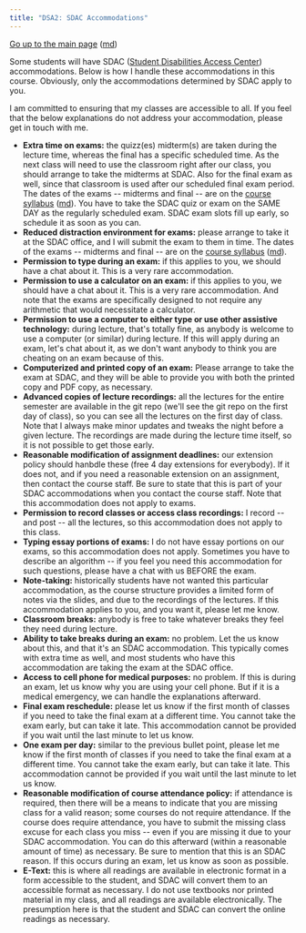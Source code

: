 ```yaml
---
title: "DSA2: SDAC Accommodations"
---
```


[Go up to the main page](readme.html) ([md](readme.md))

Some students will have SDAC ([Student Disabilities Access Center](https://www.studenthealth.virginia.edu/SDAC)) accommodations.  Below is how I handle these accommodations in this course.  Obviously, only the accommodations determined by SDAC apply to you.

I am committed to ensuring that my classes are accessible to all.  If you feel that the below explanations do not address your accommodation, please get in touch with me.


- **Extra time on exams:** the quizz(es) midterm(s) are taken during the lecture time, whereas the final has a specific scheduled time.  As the next class will need to use the classroom right after our class, you should arrange to take the midterms at SDAC.  Also for the final exam as well, since that classroom is used after our scheduled final exam period.  The dates of the exams -- midterms and final -- are on the [course syllabus](syllabus.html) ([md](syllabus.md)).  You have to take the SDAC quiz or exam on the SAME DAY as the regularly scheduled exam.  SDAC exam slots fill up early, so schedule it as soon as you can.
- **Reduced distraction environment for exams:** please arrange to take it at the SDAC office, and I will submit the exam to them in time.  The dates of the exams -- midterms and final -- are on the [course syllabus](syllabus.html) ([md](syllabus.md)).
- **Permission to type during an exam:** if this applies to you, we should have a chat about it.  This is a very rare accommodation.
- **Permission to use a calculator on an exam:** if this applies to you, we should have a chat about it.  This is a very rare accommodation.  And note that the exams are specifically designed to not require any arithmetic that would necessitate a calculator.
- **Permission to use a computer to either type or use other assistive technology:** during lecture, that's totally fine, as anybody is welcome to use a computer (or similar) during lecture.  If this will apply during an exam, let's chat about it, as we don't want anybody to think you are cheating on an exam because of this.
- **Computerized and printed copy of an exam:** Please arrange to take the exam at SDAC, and they will be able to provide you with both the printed copy and PDF copy, as necessary.
- **Advanced copies of lecture recordings:** all the lectures for the entire semester are available in the git repo (we'll see the git repo on the first day of class), so you can see all the lectures on the first day of class.  Note that I always make minor updates and tweaks the night before a given lecture.  The recordings are made during the lecture time itself, so it is not possible to get those early.
- **Reasonable modification of assignment deadlines:** our extension policy should hanbdle these (free 4 day extensions for everybody).  If it does not, and if you need a reasonable extension on an assignment, then contact the course staff.  Be sure to state that this is part of your SDAC accommodations when you contact the course staff.  Note that this accommodation does not apply to exams.
- **Permission to record classes or access class recordings:** I record -- and post -- all the lectures, so this accommodation does not apply to this class.
- **Typing essay portions of exams:** I do not have essay portions on our exams, so this accommodation does not apply.  Sometimes you have to describe an algorithm -- if you feel you need this accommodation for such questions, please have a chat with us BEFORE the exam.
- **Note-taking:** historically students have not wanted this particular accommodation, as the course structure provides a limited form of notes via the slides, and due to the recordings of the lectures.  If this accommodation applies to you, and you want it, please let me know.
- **Classroom breaks:** anybody is free to take whatever breaks they feel they need during lecture.
- **Ability to take breaks during an exam:** no problem.  Let the us know about this, and that it's an SDAC accommodation.  This typically comes with extra time as well, and most students who have this accommodation are taking the exam at the SDAC office.
- **Access to cell phone for medical purposes:** no problem.  If this is during an exam, let us know why you are using your cell phone.  But if it is a medical emergency, we can handle the explanations afterward.
- **Final exam reschedule:** please let us know if the first month of classes if you need to take the final exam at a different time.   You cannot take the exam early, but can take it late.  This accommodation cannot be provided if you wait until the last minute to let us know.
- **One exam per day:** similar to the previous bullet point, please let me know if the first month of classes if you need to take the final exam at a different time.  You cannot take the exam early, but can take it late.  This accommodation cannot be provided if you wait until the last minute to let us know.
- **Reasonable modification of course attendance policy:** if attendance is required, then there will be a means to indicate that you are missing class for a valid reason; some courses do not require attendance.  If the course does require attendance, you have to submit the missing class excuse for each class you miss -- even if you are missing it due to your SDAC accommodation.  You can do this afterward (within a reasonable amount of time) as necessary.  Be sure to mention that this is an SDAC reason.  If this occurs during an exam, let us know as soon as possible.
- **E-Text:** this is where all readings are available in electronic format in a form accessible to the student, and SDAC will convert them to an accessible format as necessary.  I do not use textbooks nor printed material in my class, and all readings are available electronically.  The presumption here is that the student and SDAC can convert the online readings as necessary.
